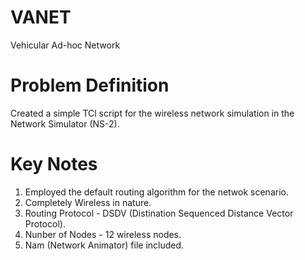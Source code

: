 # VANET
Vehicular Ad-hoc Network

# Problem Definition

  Created a simple TCl script for the wireless network simulation in the Network Simulator (NS-2).

# Key Notes
<ol>
  <li>Employed the default routing algorithm for the netwok scenario.</li>
  <li>Completely Wireless in nature.</li>
  <li>Routing Protocol - DSDV (Distination Sequenced Distance Vector Protocol).</li>
  <li>Nunber of Nodes - 12 wireless nodes.</li>
  <li>Nam (Network Animator) file included.</li>
</ol>
  
